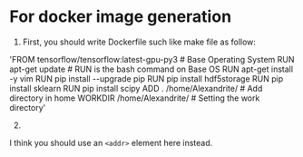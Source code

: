 # For docker image generation
1. First, you should write Dockerfile such like make file as follow:

'FROM tensorflow/tensorflow:latest-gpu-py3 # Base Operating System
RUN apt-get update                        # RUN is the bash command on Base OS
RUN apt-get install -y vim
RUN pip install --upgrade pip
RUN pip install hdf5storage
RUN pip install sklearn
RUN pip install scipy
ADD . /home/Alexandrite/                  # Add directory in home
WORKDIR /home/Alexandrite/                # Setting the work directory'

2. 

I think you should use an
`<addr>` element here instead.

